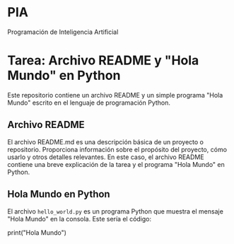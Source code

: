 # PIA
Programación de Inteligencia Artificial

# Tarea: Archivo README y "Hola Mundo" en Python

Este repositorio contiene un archivo README y un simple programa "Hola Mundo" escrito en el lenguaje de programación Python.

## Archivo README

El archivo README.md es una descripción básica de un proyecto o repositorio. Proporciona información sobre el propósito del proyecto, cómo usarlo y otros detalles relevantes.
En este caso, el archivo README contiene una breve explicación de la tarea y el programa "Hola Mundo" en Python.

## Hola Mundo en Python

El archivo `hello_world.py` es un programa Python que muestra el mensaje "Hola Mundo" en la consola. Este sería el código:

print("Hola Mundo")
